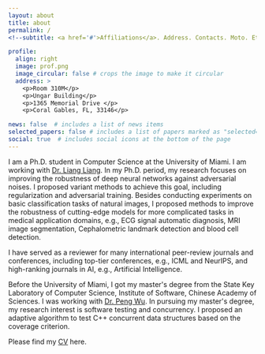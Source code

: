 ```yaml
---
layout: about
title: about
permalink: /
<!--subtitle: <a href='#'>Affiliations</a>. Address. Contacts. Moto. Etc.-->

profile:
  align: right
  image: prof.png
  image_circular: false # crops the image to make it circular
  address: >
    <p>Room 310M</p>
    <p>Ungar Building</p>
    <p>1365 Memorial Drive </p>
    <p>Coral Gables, FL, 33146</p>

news: false  # includes a list of news items
selected_papers: false # includes a list of papers marked as "selected={true}"
social: true  # includes social icons at the bottom of the page
---
```


I am a Ph.D. student in Computer Science at the University of Miami. I am working with [Dr. Liang Liang](https://liangbright.wordpress.com/). In my Ph.D. period, my research focuses on improving the robustness of deep neural networks against adversarial noises. I proposed variant methods to achieve this goal, including regularization and adversarial training. Besides conducting experiments on basic classification tasks of natural images, I proposed methods to improve the robustness of cutting-edge models for more complicated tasks in medical application domains, e.g., ECG signal automatic diagnosis, MRI image segmentation, Cephalometric landmark detection and blood cell detection.

I have served as a reviewer for many international peer-review journals and conferences, including top-tier conferences, e.g., ICML and NeurIPS, and high-ranking journals in AI, e.g., Artificial Intelligence.

Before the University of Miami, I got my master's degree from the State Key Laboratory of Computer Science, Institute of Software, Chinese Academy of Sciences. I was working with [Dr. Peng Wu](http://lcs.ios.ac.cn/~wp/). In pursuing my master's degree, my research interest is software testing and concurrency. I proposed an adaptive algorithm to test C++ concurrent data structures based on the coverage criterion.   

Please find my [CV](assets/pdf/LinhaiMaCV.pdf)  here. 